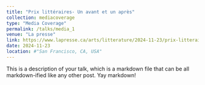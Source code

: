 ```yaml
---
title: "Prix littéraires- Un avant et un après"
collection: mediacoverage
type: "Media Coverage"
permalink: /talks/media_1
venue: "La presse"
link: https://www.lapresse.ca/arts/litterature/2024-11-23/prix-litteraires/un-avant-et-un-apres.php
date: 2024-11-23
location: #"San Francisco, CA, USA"
---
```


This is a description of your talk, which is a markdown file that can be all markdown-ified like any other post. Yay markdown!
